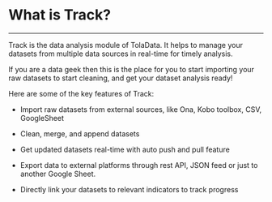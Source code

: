 # **What is Track?**

---

Track is the data analysis module of TolaData. It helps to manage your datasets from multiple data sources in real-time for timely analysis.

If you are a data geek then this is the place for you to start importing your raw datasets to start cleaning, and get your dataset analysis ready!

Here are some of the key features of Track:

* Import raw datasets from external sources, like Ona, Kobo toolbox, CSV, GoogleSheet

* Clean, merge, and append datasets

* Get updated datasets real-time with auto push and pull feature

* Export data to external platforms through rest API, JSON feed or just to another Google Sheet.

* Directly link your datasets to relevant indicators to track progress



